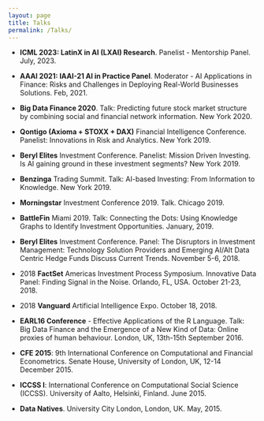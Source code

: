 ```yaml
---
layout: page
title: Talks
permalink: /Talks/
---
```


- **ICML 2023: LatinX in AI (LXAI) Research**. Panelist - Mentorship Panel. July, 2023.

- **AAAI 2021: IAAI-21 AI in Practice Panel**. Moderator - AI Applications in Finance: Risks and Challenges in Deploying Real-World Businesses Solutions. Feb, 2021.

- **Big Data Finance 2020**. Talk: Predicting future stock market structure by combining social and financial network information. New York 2020.

- **Qontigo (Axioma + STOXX + DAX)** Financial Intelligence Conference. Panelist: Innovations in Risk and Analytics. New York 2019.

- **Beryl Elites** Investment Conference. Panelist: Mission Driven Investing. Is AI gaining ground in these investment segments? New York 2019.

- **Benzinga** Trading Summit. Talk: AI-based Investing: From Information to Knowledge. New York 2019.

- **Morningstar** Investment Conference 2019. Talk. Chicago 2019.

- **BattleFin** Miami 2019. Talk: Connecting the Dots: Using Knowledge Graphs to Identify Investment Opportunities. January, 2019.

- **Beryl Elites** Investment Conference. Panel: The Disruptors in Investment Management: Technology Solution Providers and Emerging AI/Alt Data Centric Hedge Funds Discuss Current Trends. November 5-6, 2018.

- 2018 **FactSet** Americas Investment Process Symposium. Innovative Data Panel: Finding Signal in the Noise. Orlando, FL, USA. October 21-23, 2018.

- 2018 **Vanguard** Artificial Intelligence Expo. October 18, 2018.

- **EARL16 Conference** - Effective Applications of the R Language. Talk: Big Data Finance and the Emergence of a New Kind of Data: Online proxies of human behaviour. London, UK, 13th-15th September 2016.

- **CFE 2015**: 9th International Conference on Computational and Financial Econometrics. Senate House, University of London, UK, 12-14 December 2015.

- **ICCSS I**: International Conference on Computational Social Science (ICCSS). University of Aalto, Helsinki, Finland. June 2015.

- **Data Natives**. University City London, London, UK. May, 2015.
